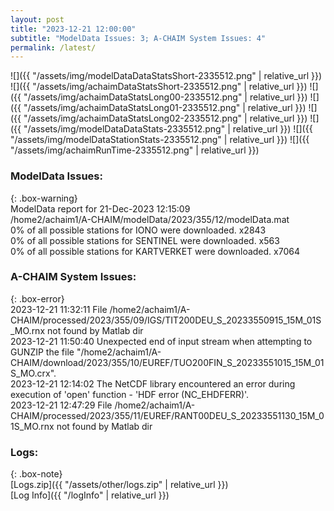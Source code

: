 ```yaml
---
layout: post
title: "2023-12-21 12:00:00"
subtitle: "ModelData Issues: 3; A-CHAIM System Issues: 4"
permalink: /latest/
---
```


![]({{ "/assets/img/modelDataDataStatsShort-2335512.png" | relative_url }})
![]({{ "/assets/img/achaimDataStatsShort-2335512.png" | relative_url }})
![]({{ "/assets/img/achaimDataStatsLong00-2335512.png" | relative_url }})
![]({{ "/assets/img/achaimDataStatsLong01-2335512.png" | relative_url }})
![]({{ "/assets/img/achaimDataStatsLong02-2335512.png" | relative_url }})
![]({{ "/assets/img/modelDataDataStats-2335512.png" | relative_url }})
![]({{ "/assets/img/modelDataStationStats-2335512.png" | relative_url }})
![]({{ "/assets/img/achaimRunTime-2335512.png" | relative_url }})


### ModelData Issues:  
  
{: .box-warning}  
 ModelData report for 21-Dec-2023 12:15:09   
 /home2/achaim1/A-CHAIM/modelData/2023/355/12/modelData.mat   
 0% of all possible stations for IONO were downloaded. x2843   
 0% of all possible stations for SENTINEL were downloaded. x563   
 0% of all possible stations for KARTVERKET were downloaded. x7064   
  
### A-CHAIM System Issues:  
  
{: .box-error}  
2023-12-21 11:32:11 File /home2/achaim1/A-CHAIM/processed/2023/355/09/IGS/TIT200DEU_S_20233550915_15M_01S_MO.rnx not found by Matlab dir  
2023-12-21 11:50:40 Unexpected end of input stream when attempting to GUNZIP the file "/home2/achaim1/A-CHAIM/download/2023/355/10/EUREF/TUO200FIN_S_20233551015_15M_01S_MO.crx".  
2023-12-21 12:14:02 The NetCDF library encountered an error during execution of 'open' function - 'HDF error (NC_EHDFERR)'.  
2023-12-21 12:47:29 File /home2/achaim1/A-CHAIM/processed/2023/355/11/EUREF/RANT00DEU_S_20233551130_15M_01S_MO.rnx not found by Matlab dir  

### Logs:  
  
{: .box-note}  
[Logs.zip]({{ "/assets/other/logs.zip" | relative_url }})  
[Log Info]({{ "/logInfo" | relative_url }})  
